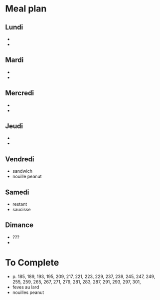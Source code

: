 # Meal plan
## Lundi
- 
- 
## Mardi
- 
- 
## Mercredi
- 
- 
## Jeudi
- 
- 
## Vendredi
- sandwich
- nouille peanut
## Samedi
- restant
- saucisse
## Dimance
- ???
- 

# To Complete
- p. 185, 189, 193, 195, 209, 217, 221, 223, 229, 237, 239, 245, 247, 249, 255, 259, 265, 267, 271, 279, 281, 283, 287, 291, 293, 297, 301, 
- feves au lard
- nouilles peanut
